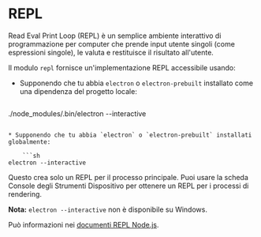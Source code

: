 # REPL

Read Eval Print Loop (REPL) è un semplice ambiente interattivo di programmazione per computer che prende input utente singoli (come espressioni singole), le valuta e restituisce il risultato all'utente.

Il modulo `repl` fornisce un'implementazione REPL accessibile usando:

* Supponendo che tu abbia `electron` o `electron-prebuilt` installato come una dipendenza del progetto locale:
    
    ```sh
./node_modules/.bin/electron --interactive
```

* Supponendo che tu abbia `electron` o `electron-prebuilt` installati globalmente:
    
    ```sh
electron --interactive
```

Questo crea solo un REPL per il processo principale. Puoi usare la scheda Console degli Strumenti Dispositivo per ottenere un REPL per i processi di rendering.

**Nota:** `electron --interactive` non è disponibile su Windows.

Può informazioni nei [documenti REPL Node.js](https://nodejs.org/dist/latest/docs/api/repl.html).